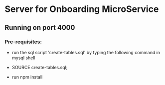 # Server for Onboarding MicroService

## Running on port 4000

### Pre-requisites:

+ run the sql script 'create-tables.sql' by typing the following command in mysql shell

+ SOURCE create-tables.sql;

+ run npm install

